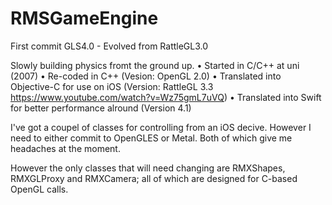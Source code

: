 # RMSGameEngine
First commit GLS4.0 - Evolved from RattleGL3.0

Slowly building physics fromt the ground up. 
• Started in C/C++ at uni (2007)
• Re-coded in C++ (Vesion: OpenGL 2.0)
• Translated into Objective-C for use on iOS (Version: RattleGL 3.3 https://www.youtube.com/watch?v=Wz75gmL7uVQ)
• Translated into Swift for better performance alround (Version 4.1)

I've got a coupel of classes for controlling from an iOS decive. However I need to either commit to OpenGLES or Metal. Both of which give me headaches at the moment.

However the only classes that will need changing are RMXShapes, RMXGLProxy and RMXCamera; all of which are designed for C-based OpenGL calls.
